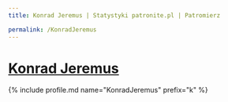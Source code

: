 ```yaml
---
title: Konrad Jeremus | Statystyki patronite.pl | Patromierz

permalink: /KonradJeremus
---
```


# [Konrad Jeremus](https://patronite.pl/KonradJeremus)

{% include profile.md name="KonradJeremus" prefix="k" %}
